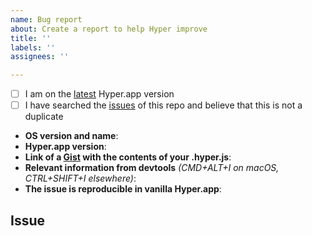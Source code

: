 ```yaml
---
name: Bug report
about: Create a report to help Hyper improve
title: ''
labels: ''
assignees: ''

---
```


<!--
  Hi there! Thank you for discovering and submitting an issue.

  Before you submit this; let's make sure of a few things.
  Please make sure the following boxes are ticked if they are correct.
  If not, please try and fulfill these first.
-->

<!-- Checked checkbox should look like this: [x] -->
- [ ] I am on the [latest](https://github.com/vercel/hyper/releases/latest) Hyper.app version
- [ ] I have searched the [issues](https://github.com/vercel/hyper/issues) of this repo and believe that this is not a duplicate

<!--
  Once those are done, if you're able to fill in the following list with your information,
  it'd be very helpful to whoever handles the issue.
-->

- **OS version and name**: <!-- Replace with version + name -->
- **Hyper.app version**: <!-- Replace with version -->
- **Link of a [Gist](https://gist.github.com/) with the contents of your .hyper.js**: <!-- Gist Link Here -->
- **Relevant information from devtools** _(CMD+ALT+I on macOS, CTRL+SHIFT+I elsewhere)_: <!-- Replace with info if applicable, or N/A -->
- **The issue is reproducible in vanilla Hyper.app**: <!-- Replace with info if applicable, or `Is Vanilla`. (Vanilla means Hyper.app without any add-ons or extras. Straight out of the box.) -->

## Issue
<!-- Now feel free to write your issue, but please be descriptive! Thanks again 🙌 ❤️ -->
